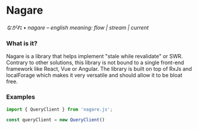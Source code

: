 # Nagare
*ながれ • nagaɾe – english meaning: flow | stream | current*



### What is it?
Nagare is a library that helps implement "stale while revalidate" or SWR. Contrary to other solutions, this library is not bound to a single front-end framework like React, Vue or Angular. The library is built on top of RxJs and localForage which makes it very versatile and should allow it to be bloat free.

### Examples
```ts
import { QueryClient } from 'nagare.js';

const queryClient = new QueryClient()
```